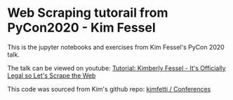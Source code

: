 # Web Scraping tutorail from PyCon2020 - Kim Fessel
This is the jupyter notebooks and exercises from Kim Fessel's PyCon 2020 talk.

The talk can be viewed on youtube: [Tutorial: Kimberly Fessel - It's Officially Legal so Let's Scrape the Web](https://www.youtube.com/watch?v=RUQWPJ1T6Z)

This code was sourced from Kim's github repo: [kimfetti / Conferences](https://github.com/kimfetti/Conferences)
